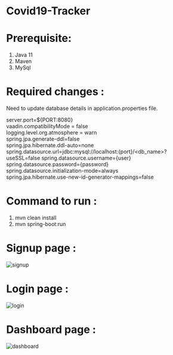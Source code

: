 # Covid19-Tracker

# Prerequisite:

1.	Java 11
2.	Maven
3.	MySql

# Required changes :

Need to update database details in application.properties file.

server.port=${PORT:8080}<br />
vaadin.compatibilityMode = false<br />
logging.level.org.atmosphere = warn<br />
spring.jpa.generate-ddl=false<br />
spring.jpa.hibernate.ddl-auto=none<br />
spring.datasource.url=jdbc:mysql://localhost:{port}/<db_name>?useSSL=false
spring.datasource.username={user}<br />
spring.datasource.password={password}<br />
spring.datasource.initialization-mode=always<br />
spring.jpa.hibernate.use-new-id-generator-mappings=false<br />


# Command to run :
1.	mvn clean install
2.	mvn spring-boot:run


# Signup page :
![signup](https://user-images.githubusercontent.com/17508328/95684813-aa88c700-0c11-11eb-8375-8355ed12365e.png)



# Login page :
![login](https://user-images.githubusercontent.com/17508328/95684879-06535000-0c12-11eb-80e5-d6c2a3b078f5.png)


# Dashboard page :
![dashboard](https://user-images.githubusercontent.com/17508328/95684910-3864b200-0c12-11eb-97d7-9ba3afae494b.png)



